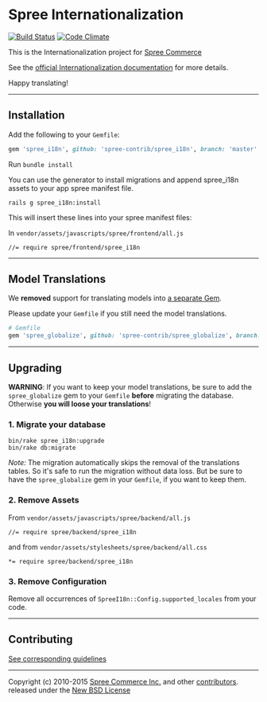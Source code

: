 # Spree Internationalization

[![Build Status](https://travis-ci.org/spree-contrib/spree_i18n.svg?branch=master)](https://travis-ci.org/spree-contrib/spree_i18n)
[![Code Climate](https://codeclimate.com/github/spree-contrib/spree_i18n/badges/gpa.svg)](https://codeclimate.com/github/spree-contrib/spree_i18n)

This is the Internationalization project for [Spree Commerce][1]

See the [official Internationalization documentation][2] for more details.

Happy translating!

---

## Installation

Add the following to your `Gemfile`:

```ruby
gem 'spree_i18n', github: 'spree-contrib/spree_i18n', branch: 'master'
```

Run `bundle install`

You can use the generator to install migrations and append spree_i18n assets to
your app spree manifest file.

    rails g spree_i18n:install

This will insert these lines into your spree manifest files:

In `vendor/assets/javascripts/spree/frontend/all.js`

```
//= require spree/frontend/spree_i18n
```

---

## Model Translations

We **removed** support for translating models into [a separate Gem](https://github.com/spree-contrib/spree_globalize).

Please update your `Gemfile` if you still need the model translations.

```ruby
# Gemfile
gem 'spree_globalize', github: 'spree-contrib/spree_globalize', branch: 'master'
```

---

## Upgrading

**WARNING**: If you want to keep your model translations, be sure to add the `spree_globalize` gem to your `Gemfile` **before** migrating the database. Otherwise **you will loose your translations**!

### 1. Migrate your database

    bin/rake spree_i18n:upgrade
    bin/rake db:migrate

*Note:* The migration automatically skips the removal of the translations tables. So it's safe to run the migration without data loss. But be sure to have the `spree_globalize` gem in your `Gemfile`, if you want to keep them.

### 2. Remove Assets

From `vendor/assets/javascripts/spree/backend/all.js`

    //= require spree/backend/spree_i18n

and from `vendor/assets/stylesheets/spree/backend/all.css`

    *= require spree/backend/spree_i18n

### 3. Remove Configuration

Remove all occurrences of `SpreeI18n::Config.supported_locales` from your code.

---

## Contributing

[See corresponding guidelines][7]

---

Copyright (c) 2010-2015 [Spree Commerce Inc.][1] and other [contributors][5]. released under the [New BSD License][6]

[1]: http://spreecommerce.com
[2]: http://guides.spreecommerce.com/developer/i18n.html
[5]: https://github.com/spree-contrib/spree_i18n/graphs/contributors
[6]: https://github.com/spree-contrib/spree_i18n/blob/master/LICENSE.md
[7]: https://github.com/spree-contrib/spree_i18n/blob/master/CONTRIBUTING.md
